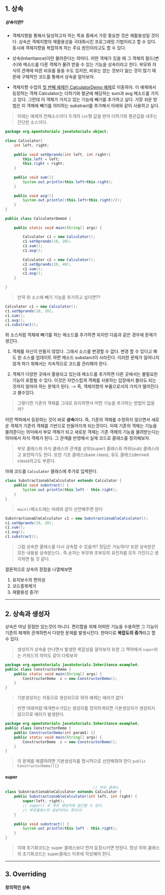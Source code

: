 ## 1. 상속

##### 상속이란?
- 객체지향을 통해서 달성하고자 하는 목표 중에서 가장 중요한 것은 재활용성일 것이다. 상속은 객체지향의 재활용성을 극대화시킨 프로그래밍 기법이라고 할 수 있다. 동시에 객체지향을 복잡하게 하는 주요 원인이라고도 할 수 있다.

- 상속(Inheritance)이란 물려준다는 의미다. 어떤 객체가 있을 때 그 객체의 필드(변수)와 메소드를 다른 객체가 물려 받을 수 있는 기능을 상속이라고 한다. 부모와 자식의 관계에 따른 비유를 들을 수도 있지만, 비유는 얻는 것보다 잃는 것이 많기 때문에 구체적인 코드를 통해서 상속을 알아보자. 


- 객체지향 수업의 [첫 번째 예제인 CalculatorDemo 예제](https://opentutorials.org/module/516/5400#Calculator.java)로 이동하자. 이 예제에서 등장하는 객체 Calculator는 더하기와 평균에 해당하는 sum과 avg 메소드를 가지고 있다. 그런데 이 객체가 가지고 있는 기능에 빼기를 추가하고 싶다. 가장 쉬운 방법은 이 객체에 빼기를 의미하는 substract를 추가해서 아래와 같이 사용하고 싶다.

> 아래는 예제의 전체소스이다
> 두개의 `int`형 값을 받아 더하기와 평균값을 내주는 간단한 소스이다.

```java
package org.opentutorials.javatutorials.object;
 
class Calculator{
    int left, right;
      
    public void setOprands(int left, int right){
        this.left = left;
        this.right = right;
    }
      
    public void sum(){
        System.out.println(this.left+this.right);
    }
      
    public void avg(){
        System.out.println((this.left+this.right)/2);
    }
}
  
public class CalculatorDemo4 {
      
    public static void main(String[] args) {
          
        Calculator c1 = new Calculator();
        c1.setOprands(10, 20);
        c1.sum();       
        c1.avg();       
          
        Calculator c2 = new Calculator();
        c2.setOprands(20, 40);
        c2.sum();       
        c2.avg();
    }
  
}
```

> 만약 위 소스에 빼기 기능을 추가하고 싶다면??

```java
Calculator c1 = new Calculator();
c1.setOprands(10, 20);
c1.sum();
c1.avg(); 
c1.substract();
```


위 소스처럼 객체에 빼기를 하는 메소드를 추가하면 되지만 다음과 같은 경우에 문제가 생긴다.
1. 객체를 자신이 만들지 않았다. 그래서 소스를 변경할 수 없다. 변경 할 수 있다고 해도 원 소스를 업데이트 하면 메소드 substarct이 사라진다. 이러한 문제가 일어나지 않게 하기 위해서는 지속적으로 코드를 관리해야 한다.

2. 객체가 다양한 곳에서 활용되고 있는데 메소드를 추가하면 다른 곳에서는 불필요한 기능이 포함될 수 있다. 이것은 자연스럽게 객체를 사용하는 입장에서 몰라도 되는 것까지 알아야 하는 문제가 된다.
	-> 즉, 객체지향의 부품으로서의 가치가 떨어진다고 볼수있다.

> 그렇다면 기존의 객체를 그대로 유지하면서 어떤 기능을 추가하는 방법이 없을까?

이런 맥락에서 등장하는 것이 바로 **상속**이다.
즉, 기존의 객체를 수정하지 않으면서 새로운 객체가 기존의 객체를 기반으로 만들어지게 되는것이다.
이때 기존의 객체는 기능을 물려준다는 의미에서 부모 객체가 되고 새로운 객체는 기존 객체의 기능을 물려받는다는 의미에서 자식 객체가 된다. 그 관계를 반영해서 실제 코드로 클래스를 정의해보자.

> 부모 클래스와 자식 클래스의 관계를 상위(super) 클래스와 하위(sub) 클래스라고 표현하기도 한다. 또한 기초 클래스(base class), 유도 클래스(derived class)라고도 부른다. 


아래 코드를 `Calculator` 클래스에 추가로 입력한다.
```java
class SubstractionableCalculator extends Calculator {
    public void substract() {
        System.out.println(this.left - this.right);
    }
}
```

> `main()`메소드에는 아래와 같이 선언해주면 된다

```java
SubstractionableCalculator c1 = new SubstractionableCalculator();
c1.setOprands(10, 20);
c1.sum();
c1.avg();
c1.substract();
```

> 그럼 상속한 클래스를 다시 상속할 수 있을까?
> 정답은 가능하다! 또한 상속받은 모든 내용을 상속받는다..
> 즉 손자는 부모와 조부모의 유전자를 모두 가진다고 생각하면 될 것 같다.

결론적으로 상속의 장점을 나열해보면
1. 유지보수의 편의성
2. 코드중복제거
3. 재활용성 증가!

---
## 2. 상속과 생성자

상속은 마냥 장점만 있는것이 아니다.
편리함을 위해 어떠한 기능을 수용하면 그 기능이 기존의 체계와 관계하면서 다양한 문제를 발생시킨다.
한마디로 **복잡도의 증가**라고 할 수 있다.

> 생성자가 상속을 만나면서 발생한 복잡성을 알아보자
> 또한 그 맥락에서 `super`라는 키워드의 의미도 같이 다뤄보자

```java
package org.opentutorials.javatutorials.Inheritance.example4;
public class ConstructorDemo {
    public static void main(String[] args) {
        ConstructorDemo  c = new ConstructorDemo();
    }
}
```
> 기본생성자는 자동으로 생성되므로 위의 예제는 에러가 없다

> 반면 아래처럼 매개변수가있는 생성자를 정의하게되면 기본생성자가 생성되지 않으므로 에러가 발생한다.

```java
package org.opentutorials.javatutorials.Inheritance.example4;
public class ConstructorDemo {
    public ConstructorDemo(int param1) {}
    public static void main(String[] args) {
        ConstructorDemo  c = new ConstructorDemo();
    }
}
```
> 이 문제를 해결하려면 기본생성자를 명시적으로 선언해줘야 한다
	`public ConstructorDemo(){}`
    
#### super

```java
										// 부모 클래스
class SubstractionableCalculator extends Calculator {
    public SubstractionableCalculator(int left, int right) {
        super(left, right);
        // super() 로 부모 생성자에 접근할 수 있다.
        // 부모클래스의 생성자라는 뜻이다!
    }
 
    public void substract() {
        System.out.println(this.left - this.right);
    }
}
```
>  이때 초기화코드는 super 클래스보다 먼저 등장시키면 안된다.
>  항상 하위 클래스의 초기화코드는 super클래스 이후에 작성해야 한다.

---

## 3. Overriding 
#### 창의적인 상속



